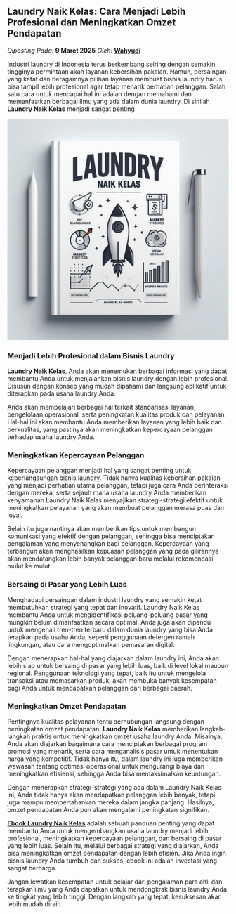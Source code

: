## Laundry Naik Kelas: Cara Menjadi Lebih Profesional dan Meningkatkan Omzet Pendapatan 
_Diposting Pada:_ **9 Maret 2025**
_Oleh:_  [**Wahyudi**](https://bandarlaundry.github.io/blog/menu/wahyudi.html)

Industri laundry di Indonesia terus berkembang seiring dengan semakin tingginya permintaan akan layanan kebersihan pakaian. Namun, persaingan yang ketat dan beragamnya pilihan layanan membuat bisnis laundry harus bisa tampil lebih profesional agar tetap menarik perhatian pelanggan. Salah satu cara untuk mencapai hal ini adalah dengan memahami dan memanfaatkan berbagai ilmu yang ada dalam dunia laundry. Di sinilah **Laundry Naik Kelas** menjadi sangat penting

![Laundry Naik Kelas](https://raw.githubusercontent.com/bandarlaundry/blog/refs/heads/main/images/bl-ebook-laundry-naik-kelas.webp)

### Menjadi Lebih Profesional dalam Bisnis Laundry

**Laundry Naik Kelas**, Anda akan menemukan berbagai informasi yang dapat membantu Anda untuk menjalankan bisnis laundry dengan lebih profesional. Disusun dengan konsep yang mudah dipahami dan langsung aplikatif untuk diterapkan pada usaha laundry Anda.

Anda akan mempelajari berbagai hal terkait standarisasi layanan, pengelolaan operasional, serta peningkatan kualitas produk dan pelayanan. Hal-hal ini akan membantu Anda memberikan layanan yang lebih baik dan berkualitas, yang pastinya akan meningkatkan kepercayaan pelanggan terhadap usaha laundry Anda.

### Meningkatkan Kepercayaan Pelanggan
Kepercayaan pelanggan menjadi hal yang sangat penting untuk keberlangsungan bisnis laundry. Tidak hanya kualitas kebersihan pakaian yang menjadi perhatian utama pelanggan, tetapi juga cara Anda berinteraksi dengan mereka, serta sejauh mana usaha laundry Anda memberikan kenyamanan.Laundry Naik Kelas menyajikan strategi-strategi efektif untuk meningkatkan pelayanan yang akan membuat pelanggan merasa puas dan loyal.

Selain itu juga nantinya akan memberikan tips untuk membangun komunikasi yang efektif dengan pelanggan, sehingga bisa menciptakan pengalaman yang menyenangkan bagi pelanggan. Kepercayaan yang terbangun akan menghasilkan kepuasan pelanggan yang pada gilirannya akan mendatangkan lebih banyak pelanggan baru melalui rekomendasi mulut ke mulut.

### Bersaing di Pasar yang Lebih Luas

Menghadapi persaingan dalam industri laundry yang semakin ketat membutuhkan strategi yang tepat dan inovatif. Laundry Naik Kelas membantu Anda untuk mengidentifikasi peluang-peluang pasar yang mungkin belum dimanfaatkan secara optimal. Anda juga akan dipandu untuk mengenali tren-tren terbaru dalam dunia laundry yang bisa Anda terapkan pada usaha Anda, seperti penggunaan detergen ramah lingkungan, atau cara mengoptimalkan pemasaran digital.

Dengan menerapkan hal-hal yang diajarkan dalam laundry ini, Anda akan lebih siap untuk bersaing di pasar yang lebih luas, baik di level lokal maupun regional. Penggunaan teknologi yang tepat, baik itu untuk mengelola transaksi atau memasarkan produk, akan membuka banyak kesempatan bagi Anda untuk mendapatkan pelanggan dari berbagai daerah.

### Meningkatkan Omzet Pendapatan

Pentingnya kualitas pelayanan tentu berhubungan langsung dengan peningkatan omzet pendapatan. **Laundry Naik Kelas** memberikan langkah-langkah praktis untuk meningkatkan omzet usaha laundry Anda. Misalnya, Anda akan diajarkan bagaimana cara menciptakan berbagai program promosi yang menarik, serta cara menganalisis pasar untuk menentukan harga yang kompetitif. Tidak hanya itu, dalam laundry ini juga memberikan wawasan tentang optimasi operasional untuk mengurangi biaya dan meningkatkan efisiensi, sehingga Anda bisa memaksimalkan keuntungan.

Dengan menerapkan strategi-strategi yang ada dalam Laundry Naik Kelas ini, Anda tidak hanya akan mendapatkan pelanggan lebih banyak, tetapi juga mampu mempertahankan mereka dalam jangka panjang. Hasilnya, omzet pendapatan Anda pun akan mengalami peningkatan signifikan.

[**Ebook Laundry Naik Kelas**](https://www.laundry.my.id/ebook/laundry-naik-kelas)  adalah sebuah panduan penting yang dapat membantu Anda untuk mengembangkan usaha laundry menjadi lebih profesional, meningkatkan kepercayaan pelanggan, dan bersaing di pasar yang lebih luas. Selain itu, melalui berbagai strategi yang diajarkan, Anda bisa meningkatkan omzet pendapatan dengan lebih efisien. Jika Anda ingin bisnis laundry Anda tumbuh dan sukses, ebook ini adalah investasi yang sangat berharga.

Jangan lewatkan kesempatan untuk belajar dari pengalaman para ahli dan terapkan ilmu yang Anda dapatkan untuk mendongkrak bisnis laundry Anda ke tingkat yang lebih tinggi. Dengan langkah yang tepat, kesuksesan akan lebih mudah diraih.
